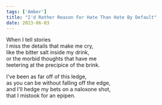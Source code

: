 ```yaml
---
tags: ['Amber']
title: "I'd Rather Reason For Hate Than Hate By Default"
date: 2023-06-03
---
```


When I tell stories  
I miss the details that make me cry,  
like the bitter salt inside my drink,  
or the morbid thoughts that have me  
teetering at the precipice of the brink.

I've been as far off of this ledge,  
as you can be without falling off the edge,  
and I'll hedge my bets on a naloxone shot,  
that I mistook for an epipen.
